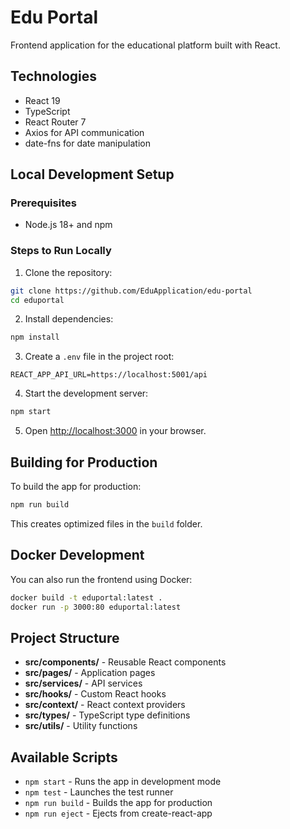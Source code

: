 # Edu Portal

Frontend application for the educational platform built with React.

## Technologies

- React 19
- TypeScript
- React Router 7
- Axios for API communication
- date-fns for date manipulation

## Local Development Setup

### Prerequisites

- Node.js 18+ and npm

### Steps to Run Locally

1. Clone the repository:
```bash
git clone https://github.com/EduApplication/edu-portal
cd eduportal
```

2. Install dependencies:
```bash
npm install
```

3. Create a `.env` file in the project root:
```
REACT_APP_API_URL=https://localhost:5001/api
```

4. Start the development server:
```bash
npm start
```

5. Open [http://localhost:3000](http://localhost:3000) in your browser.

## Building for Production

To build the app for production:

```bash
npm run build
```

This creates optimized files in the `build` folder.

## Docker Development

You can also run the frontend using Docker:

```bash
docker build -t eduportal:latest .
docker run -p 3000:80 eduportal:latest
```

## Project Structure

- **src/components/** - Reusable React components
- **src/pages/** - Application pages
- **src/services/** - API services
- **src/hooks/** - Custom React hooks
- **src/context/** - React context providers
- **src/types/** - TypeScript type definitions
- **src/utils/** - Utility functions

## Available Scripts

- `npm start` - Runs the app in development mode
- `npm test` - Launches the test runner
- `npm run build` - Builds the app for production
- `npm run eject` - Ejects from create-react-app
